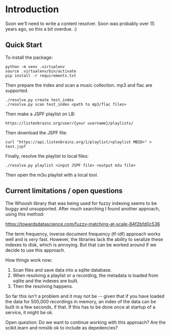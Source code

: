 # Introduction

Soon we'll need to write a content resolver. Soon was probably over 15 years ago,
so this a bit overdue. :)

## Quick Start

To install the package:

```
python -m venv .virtualenv
source .virtualenv/bin/activate
pip install -r requirements.txt
```

Then prepare the index and scan a music collection. mp3 and flac are supported.

```
./resolve.py create test_index
./resolve.py scan test_index <path to mp3/flac files>
```

Then make a JSPF playlist on LB:

```
https://listenbrainz.org/user/{your username}/playlists/
```

Then download the JSPF file:

```
curl "https://api.listenbrainz.org/1/playlist/<playlist MBID>" > test.jspf
```

Finally, resolve the playlist to local files:

```
./resolve.py playlist <input JSPF file> <output m3u file>
```

Then open the m3u playlist with a local tool.


## Current limitations / open questions

The Whoosh library that was being used for fuzzy indexing seems to be buggy and unsupported.
After much searching I found another approach, using this method:

  https://towardsdatascience.com/fuzzy-matching-at-scale-84f2bfd0c536

The term frequency, inverse document frequency (tf-idf) approach works well and is *very* fast. However, the
libraries lack the ability to seralize these indexes to disk, which is annoying. But that can be worked around
if we decide to use this approach.

How things work now:

1. Scan files and save data into a sqlite database.
2. When resolving a playlist or a recording, the metadata is loaded from sqlite and the indexes are built.
3. Then the resolving happens.

So far this isn't a problem and it may not be -- given that if you have loaded the data for 500,000 recordings in
memory, an index of the data can be built in a few seconds, if that. If this has to be done once at startup of a
service, it might be ok.

Open question: Do we want to continue working with this approach? Are the scikit.learn and nmslib ok
to include as depedencies?
